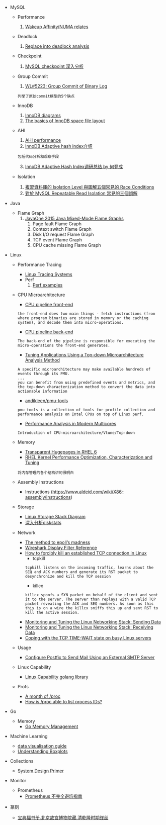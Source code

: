 - MySQL
    - Performance
        1. [Wakeup Affinity/NUMA relates](https://mp.weixin.qq.com/s/DG1v8cUjcXpa0x2uvrRytA)
    - Deadlock
        1. [Replace into deadlock analysis](https://www.kancloud.cn/taobaomysql/monthly/67177)
    - Checkpoint
        1. [MySQL checkpoint 深入分析](https://www.cnblogs.com/geaozhang/p/7341333.html)
    - Group Commit
        1. [WL#5223: Group Commit of Binary Log
](https://dev.mysql.com/worklog/task/?id=5223) 
        ```
        列举了原始commit模型的5个缺点
        ```
    - InnoDB
        1. [InnoDB diagrams](https://github.com/jeremycole/innodb_diagrams)
        2. [The basics of InnoDB space file layout](https://blog.jcole.us/2013/01/03/the-basics-of-innodb-space-file-layout/)
        
    - AHI
        1. [AHI performance](https://www.percona.com/blog/2016/04/12/is-adaptive-hash-index-in-innodb-right-for-my-workload/)
        2. [InnoDB Adaptive hash index介绍](http://mysql.taobao.org/monthly/2015/09/01/)
        ```
        包括代码分析和观察手段
        ```
        3. [InnoDB Adaptive Hash Index调研总结 by 何登成](http://hedengcheng.com/?p=458)

    - Isolation
        1. [複習資料庫的 Isolation Level 與圖解五個常見的 Race Conditions](https://medium.com/@chester.yw.chu/%E8%A4%87%E7%BF%92%E8%B3%87%E6%96%99%E5%BA%AB%E7%9A%84-isolation-level-%E8%88%87%E5%B8%B8%E8%A6%8B%E7%9A%84%E4%BA%94%E5%80%8B-race-conditions-%E5%9C%96%E8%A7%A3-16e8d472a25c)
        2. [對於 MySQL Repeatable Read Isolation 常見的三個誤解
](https://medium.com/@chester.yw.chu/%E5%B0%8D%E6%96%BC-mysql-repeatable-read-isolation-%E5%B8%B8%E8%A6%8B%E7%9A%84%E4%B8%89%E5%80%8B%E8%AA%A4%E8%A7%A3-7a9afbac65af)
- Java
    - Flame Graph
        1. [JavaOne 2015 Java Mixed-Mode Flame Graphs](https://www.slideshare.net/brendangregg/javaone-2015-java-mixedmode-flame-graphs)
            1. Page fault Flame Graph
            2. Context switch Flame Graph
            3. Disk I/O request Flame Graph
            4. TCP event Flame Graph
            5. CPU cache missing Flame Graph

- Linux
    - Performance Tracing
        - [Linux Tracing Systems](https://jvns.ca/blog/2017/07/05/linux-tracing-systems/)
        - Perf
            1. [Perf examples](http://www.brendangregg.com/perf.html)

    - CPU Microarchitecture
        - [CPU pipeline front-end](https://software.intel.com/en-us/blogs/2011/11/22/pipeline-speak-learning-more-about-intel-microarchitecture-codename-sandy-bridge)
        ```
        the front-end does two main things - fetch instructions (from where program binaries are stored in memory or the caching system), and decode them into micro-operations. 
        ```
        - [CPU pipeline back-end](https://software.intel.com/en-us/blogs/2011/12/01/pipeline-speak-part-2-the-second-part-of-the-sandy-bridge-pipeline)
        ```
        The back-end of the pipeline is responsible for executing the micro-operations the front-end generates. 
        ```
        - [Tuning Applications Using a Top-down Microarchitecture Analysis Method](https://software.intel.com/en-us/vtune-amplifier-help-tuning-applications-using-a-top-down-microarchitecture-analysis-method)
        ```
        A specific microarchitecture may make available hundreds of events through its PMU.
        ...
        you can benefit from using predefined events and metrics, and the top-down characterization method to convert the data into actionable information
        ```
        - [andikleen/pmu-tools](https://github.com/andikleen/pmu-tools)
        ```
        pmu tools is a collection of tools for profile collection and performance analysis on Intel CPUs on top of Linux perf. 
        ```
        - [Performance Analysis in Modern Multicores](http://cs.haifa.ac.il/~yosi/PARC/yasin.pdf)
        ```
        Introduction of CPU-microarchitecture/Vtune/Top-down
        ```
        
    - Memory
        - [Transparent Hugepages in RHEL 6](https://www.slideshare.net/raghusiddarth/transparent-hugepages-in-rhel-6)
        - [RHEL Kernel Performance Optimization, Characterization and Tuning](http://docs.linuxtone.org/ebooks/Optimze/Wednesday_1015am_John_Shakshober_and_Larry_Woodman_Decoding_the_Code.pdf)
        ```
        将内存管理的各个结构讲的很明白
        ```

    - Assembly Instructions
        - Instructions (https://www.aldeid.com/wiki/X86-assembly/Instructions)
        
    - Storage
        - [Linux Storage Stack Diagram](https://www.thomas-krenn.com/en/wiki/Linux_Storage_Stack_Diagram)
        - [深入分析diskstats](http://ykrocku.github.io/blog/2014/04/11/diskstats/)
    - Network
        - [The method to epoll’s madness](https://medium.com/@copyconstruct/the-method-to-epolls-madness-d9d2d6378642)
        - [Wireshark Display Filter Reference](https://www.wireshark.org/docs/dfref/)
        - [How to forcibly kill an established TCP connection in Linux](http://rtomaszewski.blogspot.com/2012/11/how-to-forcibly-kill-established-tcp.html)
            * tcpkill
            ```
            tcpkill listens on the incoming traffic, learns about the SEQ and ACK numbers and generate its RST packet to desynchronize and kill the TCP session
            ```
            * killcx
            ```
            killcx spoofs a SYN packet on behalf of the client and sent it to the server. The server than replays with a valid TCP packet revealing the ACK and SEQ numbers. As soon as this this is on a wire the killcx sniffs this up and sent RST to kill the active session.
            ```
        - [Monitoring and Tuning the Linux Networking Stack: Sending Data](https://blog.packagecloud.io/eng/2017/02/06/monitoring-tuning-linux-networking-stack-sending-data)
        - [Monitoring and Tuning the Linux Networking Stack: Receiving Data](https://blog.packagecloud.io/eng/2016/06/22/monitoring-tuning-linux-networking-stack-receiving-data/)
        - [Coping with the TCP TIME-WAIT state on busy Linux servers](https://vincent.bernat.ch/en/blog/2014-tcp-time-wait-state-linux)
        
    - Usage
        - [Configure Postfix to Send Mail Using an External SMTP Server](https://www.linode.com/docs/email/postfix/postfix-smtp-debian7/)
        
    - Linux Capability
        - [Linux Capability golang library](https://github.com/elastic/go-seccomp-bpf)
    - Profs
        - [A month of /proc](https://ops.tips/blog/a-month-of-proc/)
        - [How is /proc able to list process IDs?](https://ops.tips/blog/how-is-proc-able-to-list-pids/)
       
- Go
    - Memory
        - [Go Memory Management](https://povilasv.me/go-memory-management/)

- Machine Learning
    - [data visualisation guide](https://www.kaggle.com/learn/data-visualisation)
    - [Understanding Boxplots](https://towardsdatascience.com/understanding-boxplots-5e2df7bcbd51)

- Collections
    - [System Design Primer](https://github.com/donnemartin/system-design-primer)
    
- Monitor
    - Prometheus
        - [Prometheus 不完全避坑指南](https://aleiwu.com/post/prometheus-bp/)
   
- 篆刻
    - [宝典福书册.北京故宫博物院藏.清乾隆时期缂丝](http://b.gmzm.org/2018/%E9%87%91%E7%9F%B3%E4%B9%A6%E6%B3%95/%E5%AE%9D%E5%85%B8%E7%A6%8F%E4%B9%A6%E5%86%8C/index.asp?page=5)
